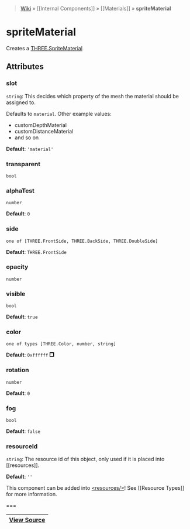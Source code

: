 > [Wiki](Home) » [[Internal Components]] » [[Materials]] » **spriteMaterial**

# spriteMaterial

Creates a [THREE.SpriteMaterial](http://threejs.org/docs/#Reference/Materials/SpriteMaterial)

## Attributes

### slot
``` string ```: This decides which property of the mesh the material should be assigned to.

Defaults to `material`. Other example values:
- customDepthMaterial
- customDistanceMaterial
- and so on

**Default**: `'material'`

### transparent
``` bool ```

### alphaTest
``` number ```

**Default**: `0`

### side
``` one of [THREE.FrontSide, THREE.BackSide, THREE.DoubleSide] ```

**Default**: `THREE.FrontSide`

### opacity
``` number ```

### visible
``` bool ```

**Default**: `true`

### color
``` one of types [THREE.Color, number, string] ```

**Default**: `0xffffff` ![0xffffff](data:image/png;base64,iVBORw0KGgoAAAANSUhEUgAAAAwAAAAMCAYAAABWdVznAAAAAklEQVR4AewaftIAAAAvSURBVJXBwQnAMAADsbPp/is7BPIunBRgCEX6eLbxJwlXkYpUpCIVqUhFCjCEIh1kwAUXig8DxQAAAABJRU5ErkJggg==)

### rotation
``` number ```

**Default**: `0`

### fog
``` bool ```

**Default**: `false`

### resourceId
``` string ```: The resource id of this object, only used if it is placed into [[resources]].

**Default**: `''`

This component can be added into [&lt;resources/&gt;](resources)! See [[Resource Types]] for more information.

===

|**[View Source](../blob/master/src/lib/descriptors/Material/SpriteMaterialDescriptor.js)**|
 ---|
